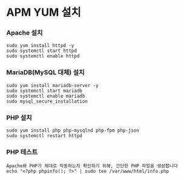 # APM YUM 설치


### Apache 설치
```
sudo yum install httpd -y
sudo systemctl start httpd
sudo systemctl enable httpd
```

### MariaDB(MySQL 대체) 설치
```
sudo yum install mariadb-server -y
sudo systemctl start mariadb
sudo systemctl enable mariadb
sudo mysql_secure_installation
```

### PHP 설치
```
sudo yum install php php-mysqlnd php-fpm php-json
sudo systemctl restart httpd
```

### PHP 테스트
```
Apache와 PHP가 제대로 작동하는지 확인하기 위해, 간단한 PHP 파일을 생성합니다
echo "<?php phpinfo(); ?>" | sudo tee /var/www/html/info.php
```

